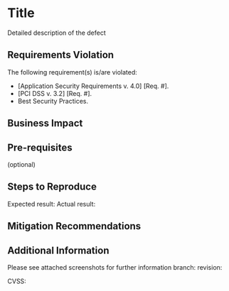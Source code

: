 # Title
Detailed description of the defect
## Requirements Violation
The following requirement(s) is/are violated: 
- [Application Security Requirements v. 4.0] [Req. #].
- [PCI DSS v. 3.2] [Req. #].
- Best Security Practices.
## Business Impact
## Pre-requisites 
(optional)
## Steps to Reproduce
Expected result:
Actual result:
## Mitigation Recommendations
## Additional Information
Please see attached screenshots for further information
branch: 
revision: 

CVSS: <link to CVSS vector>